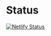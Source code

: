 

# Status

[![Netlify Status](https://api.netlify.com/api/v1/badges/fe94d327-36e4-4f58-876b-5fa29e538389/deploy-status)](https://app.netlify.com/sites/datanalyze/deploys)
